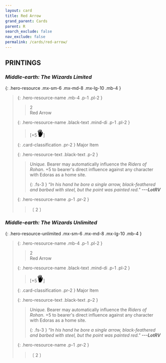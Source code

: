 ```yaml
---
layout: card
title: Red Arrow
grand_parent: Cards
parent: R
search_exclude: false
nav_exclude: false
permalink: /cards/red-arrow/
---
```


## PRINTINGS


### _Middle-earth: The Wizards Limited_

{: .hero-resource .mx-sm-6 .mx-md-8 .mx-lg-10 .mb-4 }
> {: .hero-resource-name .mb-4 .p-1 .pl-2 }
> > <div class="card-mp">2</div>
> > <div class="card-name">Red Arrow</div>
>
> {: .hero-resource-name .black-text .mind-di .p-1 .pl-2 }
> > [+5![](/assets/images/di.svg)]
>
> {: .card-classification .pr-2 }
> Major Item
>
> {: .hero-resource-text .black-text .p-2 }
> > _Unique._ Bearer may automatically influence the _Riders of Rohan_. +5 to bearer's direct influence against any character with Edoras as a home site. 
> > 
> > {: .fs-3 } 
> > _“In his hand he bore a single arrow, black-feathered and barbed with steel, but the point was painted red."_ ***---&#65279;LotRV*** 
> 
> {: .hero-resource-name .p-1 .pr-2 }
> > <div class="card-shield"></div>
> > <div class="card-corruption">〔 2 〕</div>

### _Middle-earth: The Wizards Unlimited_

{: .hero-resource-unlimited .mx-sm-6 .mx-md-8 .mx-lg-10 .mb-4 }
> {: .hero-resource-name .mb-4 .p-1 .pl-2 }
> > <div class="card-mp">2</div>
> > <div class="card-name">Red Arrow</div>
>
> {: .hero-resource-name .black-text .mind-di .p-1 .pl-2 }
> > [+5![](/assets/images/di.svg)]
>
> {: .card-classification .pr-2 }
> Major Item
>
> {: .hero-resource-text .black-text .p-2 }
> > _Unique._ Bearer may automatically influence the _Riders of Rohan_. +5 to bearer's direct influence against any character with Edoras as a home site. 
> > 
> > {: .fs-3 } 
> > _“In his hand he bore a single arrow, black-feathered and barbed with steel, but the point was painted red."_ ***---&#65279;LotRV*** 
> 
> {: .hero-resource-name .p-1 .pr-2 }
> > <div class="card-shield"></div>
> > <div class="card-corruption">〔 2 〕</div>
